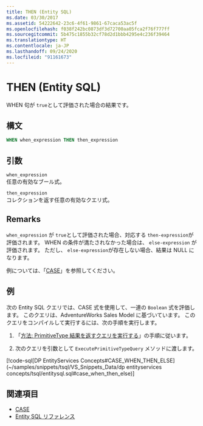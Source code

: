 ```yaml
---
title: THEN (Entity SQL)
ms.date: 03/30/2017
ms.assetid: 54222642-23c6-4f61-9861-67caca53ac5f
ms.openlocfilehash: f038f242bc0873df3d72700aa05fca2f76f777ff
ms.sourcegitcommit: 5b475c1855b32cf78d2d1bbb4295e4c236f39464
ms.translationtype: HT
ms.contentlocale: ja-JP
ms.lasthandoff: 09/24/2020
ms.locfileid: "91161673"
---
```

# <a name="then-entity-sql"></a>THEN (Entity SQL)

WHEN 句が `true`として評価された場合の結果です。  
  
## <a name="syntax"></a>構文  
  
```sql  
WHEN when_expression THEN then_expression  
```  
  
## <a name="arguments"></a>引数  

 `when_expression`  
 任意の有効なブール式。  
  
 `then_expression`  
 コレクションを返す任意の有効なクエリ式。  
  
## <a name="remarks"></a>Remarks  

 `when_expression` が `true`として評価された場合、対応する `then-expression`が評価されます。 WHEN の条件が満たされなかった場合は、 `else-expression` が評価されます。 ただし、 `else-expression`が存在しない場合、結果は NULL になります。  
  
 例については、「[CASE](case-entity-sql.md)」を参照してください。  
  
## <a name="example"></a>例  

 次の Entity SQL クエリでは、CASE 式を使用して、一連の `Boolean` 式を評価します。 このクエリは、AdventureWorks Sales Model に基づいています。 このクエリをコンパイルして実行するには、次の手順を実行します。  
  
1. 「[方法: PrimitiveType 結果を返すクエリを実行する](../how-to-execute-a-query-that-returns-primitivetype-results.md)」の手順に従います。  
  
2. 次のクエリを引数として `ExecutePrimitiveTypeQuery` メソッドに渡します。  
  
 [!code-sql[DP EntityServices Concepts#CASE_WHEN_THEN_ELSE](~/samples/snippets/tsql/VS_Snippets_Data/dp entityservices concepts/tsql/entitysql.sql#case_when_then_else)]  
  
## <a name="see-also"></a>関連項目

- [CASE](case-entity-sql.md)
- [Entity SQL リファレンス](entity-sql-reference.md)
